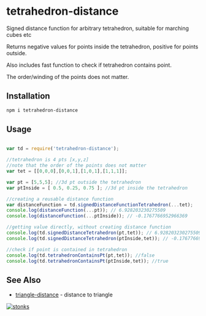 # tetrahedron-distance

Signed distance function for arbitrary tetrahedron, suitable for marching cubes etc

Returns negative values for points inside the tetrahedron, positive for points outside.

Also includes fast function to check if tetrahedron contains point.

The order/winding of the points does not matter. 

## Installation

```sh
npm i tetrahedron-distance
```

## Usage 

```javascript

var td = require('tetrahedron-distance');

//tetrahedron is 4 pts [x,y,z]
//note that the order of the points does not matter 
var tet = [[0,0,0],[0,0,1],[1,0,1],[1,1,1]];

var pt = [5,5,5]; //3d pt outside the tetrahedron
var ptInside = [ 0.5, 0.25, 0.75 ]; //3d pt inside the tetrahedron

//creating a reusable distance function
var distanceFunction = td.signedDistanceFunctionTetrahedron(...tet);
console.log(distanceFunction(...pt)); // 6.928203230275509
console.log(distanceFunction(...ptInside)); // -0.1767766952966369

//getting value directly, without creating distance function
console.log(td.signedDistanceTetrahedron(pt,tet)); // 6.928203230275509
console.log(td.signedDistanceTetrahedron(ptInside,tet)); // -0.1767766952966369

//check if point is contained in tetrahedron
console.log(td.tetrahedronContainsPt(pt,tet)); //false
console.log(td.tetrahedronContainsPt(ptInside,tet)); //true

```

## See Also

- [triangle-distance](https://www.npmjs.com/package/triangle-distance) - distance to triangle

[![stonks](https://i.imgur.com/UpDxbfe.png)](https://www.npmjs.com/~stonkpunk)




